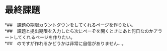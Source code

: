 # 最終課題
*##　課題の期限カウントダウンをしてくれるページを作りたい。  
*##　課題と提出期限を入力したら次にペーぞを開くときにあと何日なのかアラートしてくれるページを作りたい。  
*##　のですが作れるかどうかは非常に自信がありません...。  
　

